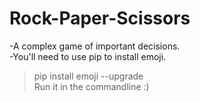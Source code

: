 
# Rock-Paper-Scissors
-A complex game of important decisions.  
-You'll need to use pip to install emoji.  
>pip install emoji --upgrade  
Run it in the commandline :)
